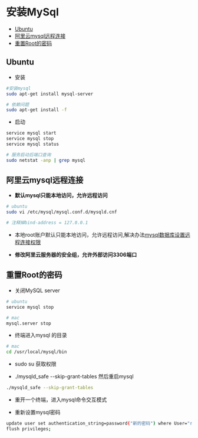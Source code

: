 # 安装MySql

- [Ubuntu](#ubuntu)
- [阿里云mysql远程连接](#阿里云mysql远程连接)
- [重置Root的密码](#重置root的密码)

## Ubuntu

- 安装

```bash
#安装mysql
sudo apt-get install mysql-server

# 依赖问题
sudo apt-get install -f
```

- 启动

```bash
service mysql start
service mysql stop
service mysql status

# 服务启动后端口查询
sudo netstat -anp | grep mysql
```

## 阿里云mysql远程连接

- **默认mysql只能本地访问，允许远程访问**

```bash
# ubuntu
sudo vi /etc/mysql/mysql.conf.d/mysqld.cnf

# 注释掉bind-address = 127.0.0.1 
```

- 本地root账户默认只能本地访问，允许远程访问,解决办法[mysql数据库设置远程连接权限](https://help.aliyun.com/knowledge_detail/40792.html?spm=5176.11065259.1996646101.searchclickresult.280a3ba03E06yq)

- **修改阿里云服务器的安全组，允许外部访问3306端口**

## 重置Root的密码

- 关闭MySQL server

```bash
# ubuntu
service mysql stop

# mac
mysql.server stop
```

- 终端进入mysql 的目录

```bash
# mac
cd /usr/local/mysql/bin
```

- sudo su 获取权限

- ./mysqld_safe --skip-grant-tables  然后重启mysql

```bash
./mysqld_safe --skip-grant-tables
```

- 重开一个终端，进入mysql命令交互模式

- 重新设置mysql密码

```bash
update user set authentication_string=password("新的密码") where User="root";
flush privileges;
```
